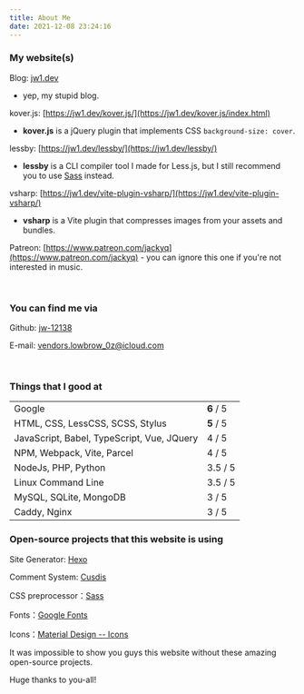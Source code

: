```yaml
---
title: About Me
date: 2021-12-08 23:24:16
---
```


### My website(s)

Blog: [jw1.dev](https://jw1.dev)
- yep, my stupid blog.

kover.js: [https://jw1.dev/kover.js/](https://jw1.dev/kover.js/index.html) 
- **kover.js** is a jQuery plugin that implements CSS `background-size: cover`.

lessby: [https://jw1.dev/lessby/](https://jw1.dev/lessby/) 
- **lessby** is a CLI compiler tool I made for Less.js, but I still recommend you to use [Sass](https://sass-lang.com/) instead.

vsharp: [https://jw1.dev/vite-plugin-vsharp/](https://jw1.dev/vite-plugin-vsharp/) 
- **vsharp** is a Vite plugin that compresses images from your assets and bundles.

Patreon: [https://www.patreon.com/jackyq](https://www.patreon.com/jackyq) - you can ignore this one if you're not interested in music.

<br>

### You can find me via

Github: [jw-12138](https://github.com/jw-12138)

E-mail: [vendors.lowbrow_0z@icloud.com](mailto:vendors.lowbrow_0z@icloud.com)

<br>

### Things that I good at

<table class="about_table">
  <tr>
    <td>Google</td>
    <td><strong>6</strong> / 5</td>
  </tr>
  <tr>
    <td>HTML, CSS, LessCSS, SCSS, Stylus</td>
    <td><strong>5</strong> / 5</td>
  </tr>
  <tr>
    <td>JavaScript, Babel, TypeScript, Vue, JQuery</td>
    <td>4 / 5</td>
  </tr>
  <tr>
    <td>NPM, Webpack, Vite, Parcel</td>
    <td>4 / 5</td>
  </tr>
  <tr>
    <td>NodeJs, PHP, Python</td>
    <td>3.5 / 5</td>
  </tr>
  <tr>
    <td>Linux Command Line</td>
    <td>3.5 / 5</td>
  </tr>
  <tr>
    <td>MySQL, SQLite, MongoDB</td>
    <td>3 / 5</td>
  </tr>
  <tr>
    <td>Caddy, Nginx</td>
    <td>3 / 5</td>
  </tr>
</table>

### Open-source projects that this website is using

Site Generator: [Hexo](https://hexo.io/)

Comment System: [Cusdis](https://cusdis.com/)

CSS preprocessor：[Sass](https://sass-lang.com/)

Fonts：[Google Fonts](https://fonts.google.com/)

Icons：[Material Design -- Icons](https://material.io/resources/icons/?style=round)

It was impossible to show you guys this website without these amazing open-source projects.

Huge thanks to you-all!

